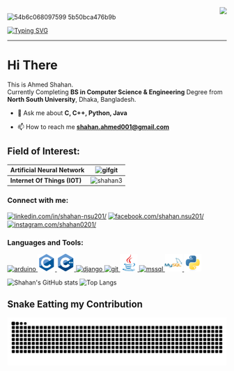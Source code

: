 <img align="right" src="https://visitor-badge.laobi.icu/badge?page_id=AhmedShahan.AhmedShahan" />

![54b6c068097599 5b50bca476b9b](https://user-images.githubusercontent.com/109499842/181924660-28f646f3-919b-4051-b131-dd30ddae6de6.gif)

[![Typing SVG](https://readme-typing-svg.herokuapp.com?font=times&size=40&duration=6000&color=BC3AF7&background=8AFFDB00&center=true&vCenter=true&multiline=true&width=800&height=150&lines=WELCOME+TO+AHMED+SHAHAN'S+PROFILE;BS+in+Computer+Science+%26+Engineering;North+South+University%2C+Dhaka%2C+Bangladesh)](https://git.io/typing-svg)
*** 
<h1 align="left">Hi There </h1>
<p>This is Ahmed Shahan.</br> Currently Completing <b>BS in Computer Science & Engineering</b> Degree from <b>North South University</b>, Dhaka, Bangladesh.</p>

- 💬 Ask me about **C, C++, Python, Java**

- 📫 How to reach me **shahan.ahmed001@gmail.com** 

## Field of Interest:

|Artificial Neural Network|![gifgit](https://github.com/user-attachments/assets/b7661bf8-a1e7-4470-b15f-4b606fe38d3b)|
|---|----|
|**Internet Of Things (IOT)**|![shahan3](https://user-images.githubusercontent.com/109499842/182008798-eeb5d520-33e8-46b1-ba11-c3a00413ff99.gif)|








<h3 align="left">Connect with me:</h3>
<p align="left">
<a href="https://linkedin.com/in/shahan-nsu201/" target="_blank"><img align="center" src="https://raw.githubusercontent.com/rahuldkjain/github-profile-readme-generator/master/src/images/icons/Social/linked-in-alt.svg" alt="linkedin.com/in/shahan-nsu201/" height="30" width="40" /></a>
<a href="https://fb.com/shahan.nsu201/" target="_blank"><img align="center" src="https://raw.githubusercontent.com/rahuldkjain/github-profile-readme-generator/master/src/images/icons/Social/facebook.svg" alt="facebook.com/shahan.nsu201/" height="30" width="40" /></a>
<a href="https://instagram.com/shahan0201/" target="_blank"><img align="center" src="https://raw.githubusercontent.com/rahuldkjain/github-profile-readme-generator/master/src/images/icons/Social/instagram.svg" alt="instagram.com/shahan0201/" height="30" width="40" /></a>
</p>

<h3 align="left">Languages and Tools:</h3>
<p align="left"> <a href="https://www.arduino.cc/" target="" rel="noreferrer"> <img src="https://cdn.worldvectorlogo.com/logos/arduino-1.svg" alt="arduino" width="40" height="40"/> </a> <a href="https://www.cprogramming.com/" target="_blank" rel="noreferrer"> <img src="https://raw.githubusercontent.com/devicons/devicon/master/icons/c/c-original.svg" alt="c" width="40" height="40"/> </a> <a href="https://www.w3schools.com/cpp/" target="_blank" rel="noreferrer"> <img src="https://raw.githubusercontent.com/devicons/devicon/master/icons/cplusplus/cplusplus-original.svg" alt="cplusplus" width="40" height="40"/> </a> <a href="https://www.djangoproject.com/" target="_blank" rel="noreferrer"> <img src="https://cdn.worldvectorlogo.com/logos/django.svg" alt="django" width="40" height="40"/> </a> <a href="https://git-scm.com/" target="_blank" rel="noreferrer"> <img src="https://www.vectorlogo.zone/logos/git-scm/git-scm-icon.svg" alt="git" width="40" height="40"/> </a> <a href="https://www.java.com" target="_blank" rel="noreferrer"> <img src="https://raw.githubusercontent.com/devicons/devicon/master/icons/java/java-original.svg" alt="java" width="40" height="40"/> </a> <a href="https://www.microsoft.com/en-us/sql-server" target="_blank" rel="noreferrer"> <img src="https://www.svgrepo.com/show/303229/microsoft-sql-server-logo.svg" alt="mssql" width="40" height="40"/> </a> <a href="https://www.mysql.com/" target="_blank" rel="noreferrer"> <img src="https://raw.githubusercontent.com/devicons/devicon/master/icons/mysql/mysql-original-wordmark.svg" alt="mysql" width="40" height="40"/> </a> <a href="https://www.python.org" target="_blank" rel="noreferrer"> <img src="https://raw.githubusercontent.com/devicons/devicon/master/icons/python/python-original.svg" alt="python" width="40" height="40"/> </a> </p>

![Shahan's GitHub stats](https://github-readme-stats.vercel.app/api?username=AhmedShahan&show_icons=true&theme=radical&rank_icon=github)
![Top Langs](https://github-readme-stats.vercel.app/api/top-langs/?username=AhmedShahan&layout=compact)



## Snake Eatting my Contribution
![snake gif](https://github.com/AhmedShahan/AhmedShahan/blob/output/snake.svg)




